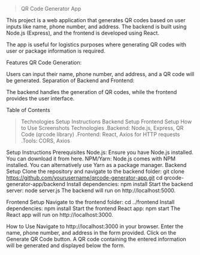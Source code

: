 >QR Code Generator App
>
>
This project is a web application that generates QR codes based on user inputs like name, phone number, and address. The backend is built using Node.js (Express), and the frontend is developed using React.


The app is useful for logistics purposes where generating QR codes with user or package information is required.

Features
QR Code Generation:

Users can input their name, phone number, and address, and a QR code will be generated.
Separation of Backend and Frontend: 

The backend handles the generation of QR codes, while the frontend provides the user interface.

Table of Contents
  >Technologies
  >Setup Instructions
  >Backend Setup
  >Frontend Setup
  >How to Use
  >Screenshots
Technologies
  .Backend: Node.js, Express, QR Code (qrcode library)
  .Frontend: React, Axios for HTTP requests
  .Tools: CORS, Axios
>

Setup Instructions
  Prerequisites
    Node.js: Ensure you have Node.js installed. You can download it from here.
    NPM/Yarn: Node.js comes with NPM installed. You can alternatively use Yarn as a package manager.
    Backend Setup
Clone the repository and navigate to the backend folder:
  git clone https://github.com/yourusername/qrcode-generator-app.git
  cd qrcode-generator-app/backend
Install dependencies:
  npm install
Start the backend server:
  node server.js
The backend will run on http://localhost:5000.


Frontend Setup
Navigate to the frontend folder:
  cd ../frontend
Install dependencies:
  npm install
Start the frontend React app:
  npm start
The React app will run on http://localhost:3000.


How to Use
Navigate to http://localhost:3000 in your browser.
Enter the name, phone number, and address in the form provided.
Click on the Generate QR Code button.
A QR code containing the entered information will be generated and displayed below the form.



